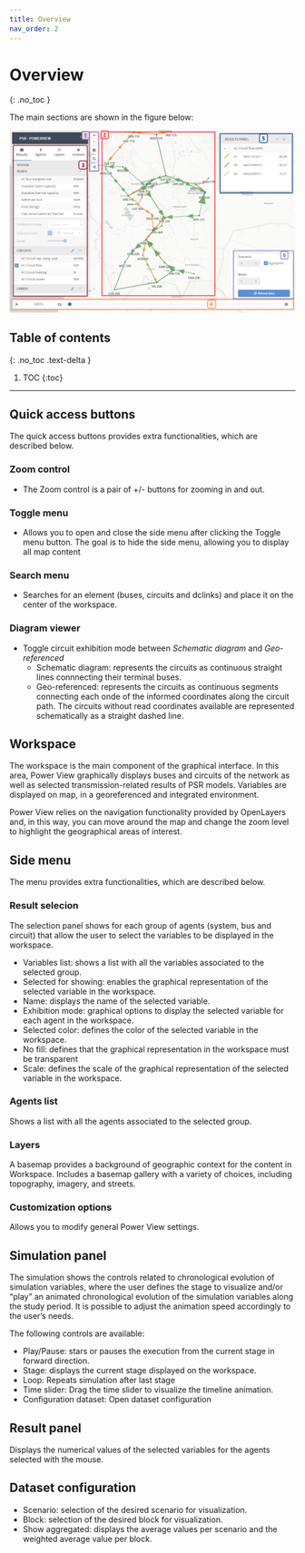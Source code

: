 ```yaml
---
title: Overview
nav_order: 2
---
```


# Overview
{: .no_toc }

The main sections are shown in the figure below:
<div style="text-align:center">
    <img src="images/powerview_img_sections.png" />
</div>

## Table of contents
{: .no_toc .text-delta }

1. TOC
{:toc}
---

## Quick access buttons
The quick access buttons provides extra functionalities, which are described below.

### Zoom control
* The Zoom control is a pair of +/- buttons for zooming in and out.

### Toggle menu
* Allows you to open and close the side menu after clicking the Toggle menu button. The goal is to hide the side menu, allowing you to display all map content

### Search menu
* Searches for an element (buses, circuits and dclinks) and place it on the center of the workspace.

### Diagram viewer
* Toggle circuit exhibition mode between *Schematic diagram* and *Geo-referenced*
    * Schematic diagram: represents the circuits as continuous straight lines connnecting their terminal buses.
    * Geo-referenced: represents the circuits as continuous segments connecting each onde of the informed coordinates along the circuit path. The circuits without read coordinates available are represented schematically as a straight dashed line.


## Workspace
The workspace is the main component of the graphical interface. In this area, Power View graphically displays buses and circuits of the network as well as selected transmission-related results of PSR models. Variables are displayed on map, in a georeferenced and integrated environment.

Power View relies on the navigation functionality provided by OpenLayers and, in this way, you can move around the map and change the zoom level to highlight the geographical areas of interest.

## Side menu
The menu provides extra functionalities, which are described below.

### Result selecion

The selection panel shows for each group of agents (system, bus and circuit) that allow the user to select the variables to be displayed in the workspace. 

* Variables list: shows a list with all the variables associated to the selected group.
* Selected for showing: enables the graphical representation of the selected variable in the workspace.
* Name: displays the name of the selected variable.
* Exhibition mode: graphical options to display the selected variable for each agent in the workspace.
* Selected color: defines the color of the selected variable in the workspace.
* No fill: defines that the graphical representation in the workspace must be transparent
* Scale: defines the scale of the graphical representation of the selected variable in the workspace.
	
### Agents list
Shows a list with all the agents associated to the selected group.

### Layers
A basemap provides a background of geographic context for the content in Workspace. Includes a basemap gallery with a variety of choices, including topography, imagery, and streets.


### Customization options
Allows you to modify general Power View settings.
	
## Simulation panel
The simulation shows the controls related to chronological evolution of simulation variables, where the user defines the stage to visualize and/or “play” an animated chronological evolution of the simulation variables along the study period. It is possible to adjust the animation speed accordingly to the user’s needs.

The following controls are available:
* Play/Pause: stars or pauses the execution from the current stage in forward direction.
* Stage: displays the current stage displayed on the workspace.
* Loop: Repeats simulation after last stage
* Time slider: Drag the time slider to visualize the timeline animation.
* Configuration dataset: Open dataset configuration

## Result panel
Displays the numerical values of the selected variables for the agents selected with the mouse.

## Dataset configuration 
* Scenario: selection of the desired scenario for visualization.
* Block: selection of the desired block for visualization.
* Show aggregated: displays the average values per scenario and the weighted average value per block.
